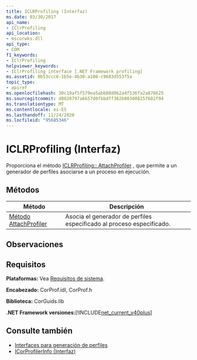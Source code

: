 ```yaml
---
title: ICLRProfiling (Interfaz)
ms.date: 03/30/2017
api_name:
- IClrProfiling
api_location:
- mscorwks.dll
api_type:
- COM
f1_keywords:
- IClrProfiling
helpviewer_keywords:
- IClrProfiling interface [.NET Framework profiling]
ms.assetid: 8b53ccc6-1b5e-4b30-a100-c9683d553f5a
topic_type:
- apiref
ms.openlocfilehash: 30c19af5f579ea5abb88d062a4f536fa2a876625
ms.sourcegitcommit: d8020797a6657d0fbbdff362b80300815f682f94
ms.translationtype: MT
ms.contentlocale: es-ES
ms.lasthandoff: 11/24/2020
ms.locfileid: "95685346"
---
```

# <a name="iclrprofiling-interface"></a>ICLRProfiling (Interfaz)

Proporciona el método [ICLRProfiling:: AttachProfiler](iclrprofiling-attachprofiler-method.md) , que permite a un generador de perfiles asociarse a un proceso en ejecución.  
  
## <a name="methods"></a>Métodos  
  
|Método|Descripción|  
|------------|-----------------|  
|[Método AttachProfiler](iclrprofiling-attachprofiler-method.md)|Asocia el generador de perfiles especificado al proceso especificado.|  
  
## <a name="remarks"></a>Observaciones  
  
## <a name="requirements"></a>Requisitos  

 **Plataformas:** Vea [Requisitos de sistema](../../get-started/system-requirements.md).  
  
 **Encabezado:** CorProf.idl, CorProf.h  
  
 **Biblioteca:** CorGuids.lib  
  
 **.NET Framework versiones:**[!INCLUDE[net_current_v40plus](../../../../includes/net-current-v40plus-md.md)]  
  
## <a name="see-also"></a>Consulte también

- [Interfaces para generación de perfiles](profiling-interfaces.md)
- [ICorProfilerInfo (Interfaz)](icorprofilerinfo-interface.md)
